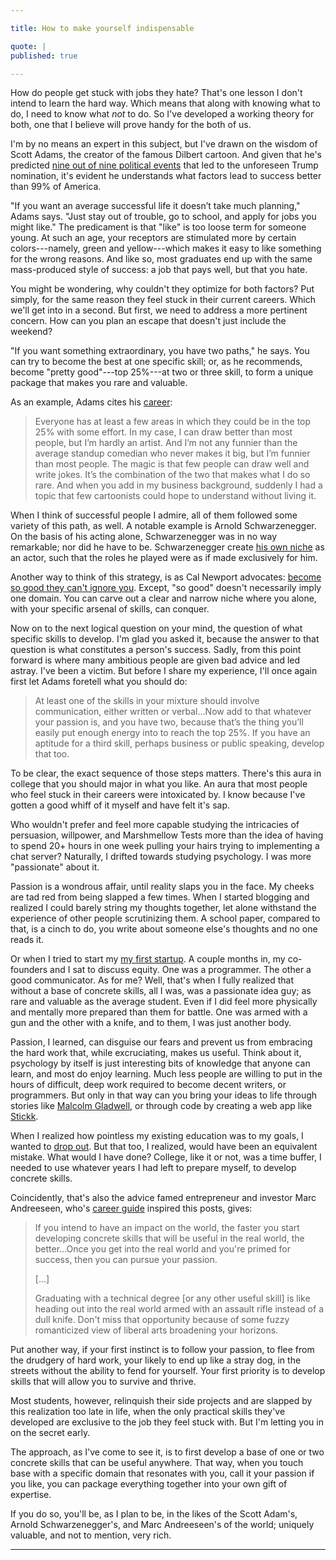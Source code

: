 ```yaml
---

title: How to make yourself indispensable 

quote: |
published: true

--- 
```


How do people get stuck with jobs they hate? That's one lesson I don't intend to learn the hard way. Which means that along with knowing what to do, I need to know what *not* to do. So I've developed a working theory for both, one that I believe will prove handy for the both of us.

I'm by no means an expert in this subject, but I've drawn on the wisdom of Scott Adams, the creator of the famous Dilbert cartoon. And given that he's predicted [nine out of nine political events](http://blog.dilbert.com/post/136261193951/ranking-the-best-political-pundits-of-2015) that led to the unforeseen Trump nomination, it's evident he understands what factors lead to success better than 99% of America. 

"If you want an average successful life it doesn’t take much planning," Adams says. "Just stay out of trouble, go to school, and apply for jobs you might like." The predicament is that "like" is too loose term for someone young. At such an age, your receptors are stimulated more by certain colors---namely, green and yellow---which makes it easy to like something for the wrong reasons. And like so, most graduates end up with the same 
mass-produced style of success: a job that pays well, but that you hate.

You might be wondering, why couldn't they optimize for both factors? Put simply, for the same reason they feel stuck in their current careers. Which we'll get into in a second. But first, we need to address a more pertinent concern. How can you plan an escape that doesn't just include the weekend? 


"If you want something extraordinary, you have two paths," he says. You can try to become the best at one specific skill; or, as he recommends, become "pretty good"---top 25%---at two or three skill, to form a unique package that makes you rare and valuable. 

As an example, Adams cites his [career](http://dilbertblog.typepad.com/the_dilbert_blog/2007/07/career-advice.html):

>Everyone has at least a few areas in which they could be in the top 25% with some effort. In my case, I can draw better than most people, but I’m hardly an artist. And I’m not any funnier than the average standup comedian who never makes it big, but I’m funnier than most people. The magic is that few people can draw well and write jokes. It’s the combination of the two that makes what I do so rare. And when you add in my business background, suddenly I had a topic that few cartoonists could hope to understand without living it.

When I think of successful people I admire, all of them followed some variety of this path, as well. A notable example is Arnold Schwarzenegger. On the basis of his acting alone, Schwarzenegger was in no way remarkable; nor did he have to be. Schwarzenegger create [his own niche](https://www.youtube.com/watch?v=pDxn0Xfqkgw) as an actor, such that the roles he played were as if made exclusively for him.

Another way to think of this strategy, is as Cal Newport advocates: [become so good they can't ignore you](/book/SoGood). Except, "so good" doesn't necessarily imply one domain. You can carve out a clear and narrow niche where you alone, with your specific arsenal of skills, can conquer.

Now on to the next logical question on your mind, the question of what specific skills to develop. I'm glad you asked it, because the answer to that question is what constitutes a person's success. Sadly, from this point forward is where many ambitious people are given bad advice and led astray. I've been a victim. But before I share my experience, I'll once again first let Adams foretell what you should do:

>At least one of the skills in your mixture should involve communication, either written or verbal...Now add to that whatever your passion is, and you have two, because that’s the thing you’ll easily put enough energy into to reach the top 25%. If you have an aptitude for a third skill, perhaps business or public speaking, develop that too.

To be clear, the exact sequence of those steps matters. There's this aura in college that you should major in what you like. An aura that most people who feel stuck in their careers were intoxicated by. I know because I've gotten a good whiff of it myself and have felt it's sap.

Who wouldn't prefer and feel more capable studying the intricacies of persuasion, willpower, and Marshmellow Tests more than the idea of having to spend 20+ hours in one week pulling your hairs trying to implementing a chat server? Naturally, I drifted towards studying psychology. I was more "passionate" about it. 

Passion is a wondrous affair, until reality slaps you in the face. My cheeks are tad red from being slapped a few times. When I started blogging and realized I could barely string my thoughts together, let alone withstand the experience of other people scrutinizing them. A school paper, compared to that, is a cinch to do, you write about someone else's thoughts and no one reads it. 

Or when I tried to start my [my first startup](/StayUpwind). A couple months in, my co-founders and I sat to discuss equity. One was a programmer. The other a good communicator. As for me? Well, that's when I fully realized that without a base of concrete skills, all I was, was a passionate idea guy; as rare and valuable as the average student. Even if I did feel more physically and mentally more prepared than them for battle. One was armed with a gun and the other with a knife, and to them, I was just another body.

Passion, I learned, can disguise our fears and prevent us from embracing the hard work that, while excruciating, makes us useful. Think about it, psychology by itself is just interesting bits of knowledge that anyone can learn, and most do enjoy learning. Much less people are willing to put in the hours of difficult, deep work required to become decent writers, or programmers. But only in that way can you bring your ideas to life through stories like [Malcolm Gladwell](https://en.wikipedia.org/wiki/Malcolm_Gladwell), or through code by creating a web app like [Stickk](https://en.wikipedia.org/wiki/StickK). 

When I realized how pointless my existing education was to my goals, I wanted to [drop out](/TheCollegeIllusion). But that too, I realized, would have been an equivalent mistake. What would I have done? College, like it or not, was a time buffer, I needed to use whatever years I had left to prepare myself, to develop concrete skills. 

Coincidently, that's also the advice famed entrepreneur and investor Marc Andreeseen, who's [career guide](http://pmarchive.com/guide_to_career_planning_part2.html) inspired this posts, gives:  

>If you intend to have an impact on the world, the faster you start developing concrete skills that will be useful in the real world, the better...Once you get into the real world and you're primed for success, then you can pursue your passion.
>
>[...]
>
>Graduating with a technical degree [or any other useful skill] is like heading out into the real world armed with an assault rifle instead of a dull knife. Don't miss that opportunity because of some fuzzy romanticized view of liberal arts broadening your horizons.

Put another way, if your first instinct is to follow your passion, to flee from the drudgery of hard work, your likely to end up like a stray dog, in the streets without the ability to fend for yourself. Your first priority is to develop skills that will allow you to survive and thrive. 

Most students, however, relinquish their side projects and are slapped by this realization too late in life, when the only practical skills they've developed are exclusive to the job they feel stuck with. But I'm letting you in on the secret early.

The approach, as I've come to see it, is to first develop a base of one or two concrete skills that can be useful anywhere. That way, when you touch base with a specific domain that resonates with you, call it your passion if you like, you can package everything together into your own gift of expertise. 

If you do so, you'll be, as I plan to be, in the likes of the Scott Adam's, Arnold Schwarzenegger's, and Marc Andreeseen's of the world; uniquely valuable, and not to mention, very rich.

----



